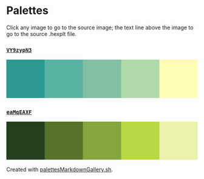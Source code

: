 # Palettes

Click any image to go to the source image; the text line above the image to go to the source .hexplt file.

### [`VY9zypN3`](VY9zypN3.hexplt)

[ ![VY9zypN3.png](VY9zypN3.png) ](VY9zypN3.png)

### [`eaMqEAXF`](eaMqEAXF.hexplt)

[ ![eaMqEAXF.png](eaMqEAXF.png) ](eaMqEAXF.png)

Created with [palettesMarkdownGallery.sh](https://github.com/earthbound19/_ebDev/blob/master/scripts/palettesMarkdownGallery.sh).